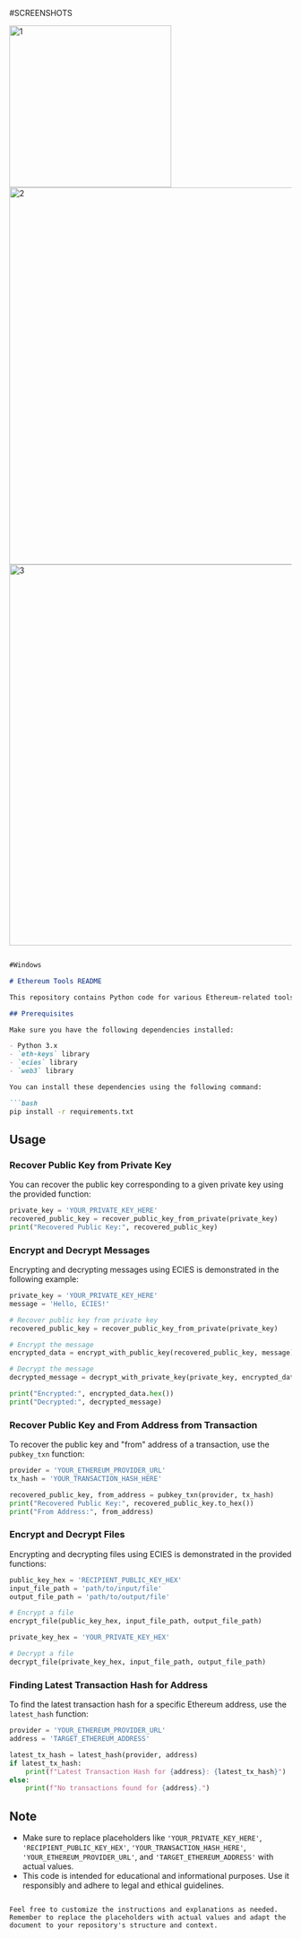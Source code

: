 
#SCREENSHOTS

<img width="289" alt="1" 
src="https://github.com/mewmix/hiss/assets/42463809/c98d43b6-8f94-46d8-8502-c3b1cd7dafcb">
<img width="673" alt="2" 
src="https://github.com/mewmix/hiss/assets/42463809/9752b3c5-ccbb-4f99-a974-82ee25e7332b">
<img width="680" alt="3" 
src="https://github.com/mewmix/hiss/assets/42463809/794356d5-2dac-4882-a3f1-3b130ac4fbda">
```markdown

#Windows

# Ethereum Tools README

This repository contains Python code for various Ethereum-related tools, including recovering public keys from transactions, encrypting and decrypting messages, and more.

## Prerequisites

Make sure you have the following dependencies installed:

- Python 3.x
- `eth-keys` library
- `ecies` library
- `web3` library

You can install these dependencies using the following command:

```bash
pip install -r requirements.txt
```

## Usage

### Recover Public Key from Private Key

You can recover the public key corresponding to a given private key using the provided function:

```python
private_key = 'YOUR_PRIVATE_KEY_HERE'
recovered_public_key = recover_public_key_from_private(private_key)
print("Recovered Public Key:", recovered_public_key)
```

### Encrypt and Decrypt Messages

Encrypting and decrypting messages using ECIES is demonstrated in the following example:

```python
private_key = 'YOUR_PRIVATE_KEY_HERE'
message = 'Hello, ECIES!'

# Recover public key from private key
recovered_public_key = recover_public_key_from_private(private_key)

# Encrypt the message
encrypted_data = encrypt_with_public_key(recovered_public_key, message)

# Decrypt the message
decrypted_message = decrypt_with_private_key(private_key, encrypted_data)

print("Encrypted:", encrypted_data.hex())
print("Decrypted:", decrypted_message)
```

### Recover Public Key and From Address from Transaction

To recover the public key and "from" address of a transaction, use the `pubkey_txn` function:

```python
provider = 'YOUR_ETHEREUM_PROVIDER_URL'
tx_hash = 'YOUR_TRANSACTION_HASH_HERE'

recovered_public_key, from_address = pubkey_txn(provider, tx_hash)
print("Recovered Public Key:", recovered_public_key.to_hex())
print("From Address:", from_address)
```

### Encrypt and Decrypt Files

Encrypting and decrypting files using ECIES is demonstrated in the provided functions:

```python
public_key_hex = 'RECIPIENT_PUBLIC_KEY_HEX'
input_file_path = 'path/to/input/file'
output_file_path = 'path/to/output/file'

# Encrypt a file
encrypt_file(public_key_hex, input_file_path, output_file_path)

private_key_hex = 'YOUR_PRIVATE_KEY_HEX'

# Decrypt a file
decrypt_file(private_key_hex, input_file_path, output_file_path)
```

### Finding Latest Transaction Hash for Address

To find the latest transaction hash for a specific Ethereum address, use the `latest_hash` function:

```python
provider = 'YOUR_ETHEREUM_PROVIDER_URL'
address = 'TARGET_ETHEREUM_ADDRESS'

latest_tx_hash = latest_hash(provider, address)
if latest_tx_hash:
    print(f"Latest Transaction Hash for {address}: {latest_tx_hash}")
else:
    print(f"No transactions found for {address}.")
```

## Note

- Make sure to replace placeholders like `'YOUR_PRIVATE_KEY_HERE'`, `'RECIPIENT_PUBLIC_KEY_HEX'`, `'YOUR_TRANSACTION_HASH_HERE'`, `'YOUR_ETHEREUM_PROVIDER_URL'`, and `'TARGET_ETHEREUM_ADDRESS'` with actual values.
- This code is intended for educational and informational purposes. Use it responsibly and adhere to legal and ethical guidelines.

```

Feel free to customize the instructions and explanations as needed. Remember to replace the placeholders with actual values and adapt the document to your repository's structure and context.
